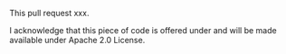 This pull request xxx.

I acknowledge that this piece of code is offered under and will be made available under Apache 2.0 License.
